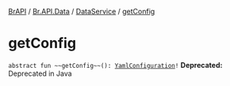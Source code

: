 [BrAPI](../../index.md) / [Br.API.Data](../index.md) / [DataService](index.md) / [getConfig](./get-config.md)

# getConfig

`abstract fun ~~getConfig~~(): `[`YamlConfiguration`](https://hub.spigotmc.org/javadocs/spigot/org/bukkit/configuration/file/YamlConfiguration.html)`!`
**Deprecated:** Deprecated in Java

